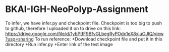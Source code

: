 # BKAI-IGH-NeoPolyp-Assignment
To infer, we have infer.py and checkpoint file.
Checkpoint is too big to push to github, therefore I uploaded it on to drive on
this link: https://drive.google.com/file/d/1ybPtfF9BfvGLbegRyPOdx1eX8xIuOJlQ/view?usp=sharing
To run reference:
+Download checkpoint file and put it in this directory
+Run infer.py
+Enter link of the test image
